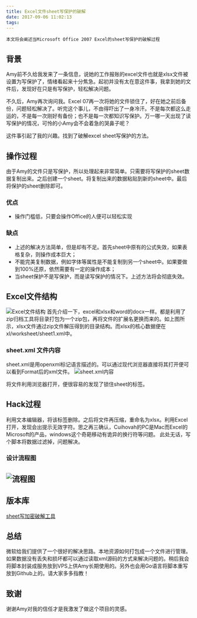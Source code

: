 ```yaml
---
title: Excel文件sheet写保护的破解
date: 2017-09-06 11:02:13
tags:
---
```

	本文将会阐述当Microsoft Office 2007 Excel的sheet写保护的破解过程

## 背景
Amy前不久给我发来了一条信息，说她的工作报账的excel文件也就是xlsx文件被设置为写保护了，情绪看起来十分焦急。起初并没有太在意这件事，我拿到她的文件后，发现好在只是有写保护，轻松解决问题。

不久后，Amy再次询问我。Excel 07再一次将她的文件锁住了，好在她之前后备份，问题轻松解决了。听完这个事儿，不由得吓出了一身冷汗。不是每次都这么走运的，不是每一次刚好有备份；也不是每一次都知识写保护。万一哪一天出现了读写保护的情况，可怜的小Amy会不会着急的哭鼻子呢？

这件事引起了我的兴趣。找到了破解excel sheet写保护的方法。

## 操作过程
由于Amy的文件只是写保护，所以处理起来非常简单。只需要将写保护的sheet数据复制出来。之后创建一个sheet。将复制出来的数据粘贴到新的sheet中。最后将保护的sheet删除即可。

### 优点
- 操作门槛低，只要会操作Office的人便可以轻松实现

### 缺点
- 上述的解决方法简单，但是却有不足。首先sheet中原有的公式失效，如果表格复杂，则操作成本巨大；
- 不能完美复制数据，例如字体等属性是不能复制到另一个sheet中。如果要做到100%还原，依然需要有一定的操作成本；
- 当sheet保护不是写保护，而是读写保护的情况下。上述方法将会彻底失效。

## Excel文件结构

![Excel文件结构](http://47.88.49.197:10991/static/images/ec7ac9ee36ca7f3dec49b86abca41a98)
首先介绍一下，excel和xlsx和word的docx一样。都是利用了zip归档工具将目录打包为一个zip包，再将文件的扩展名更换而来的。如上图所示，xlsx文件通过zip文件解压得到的目录结构。而xlsx的核心数据便在xl/worksheet/sheet1.xml中。

### sheet.xml 文件内容
sheet.xml是用openxml标记语言描述的。可以通过现代浏览器直接将其打开便可以看到Format后的xml文件。
![sheet.xml内容](http://47.88.49.197:10991/static/images/2e6c386f7ac26d631a906fd90af4b48e)
	
将文件利用浏览器打开，便很容易的发现了锁住sheet的标签。

## Hack过程
利用文本编辑器，将该标签删除。之后将文件再压缩，重命名为xlsx。利用Excel打开，发现会出提示无效字符。思之再三确认，Cuihovah的PC是Mac而Excel的Microsoft的产品，windows这个奇葩移动有诡异的换行符等问题。
此处无话，写个脚本将数据过滤掉，问题解决。

### 设计流程图
![流程图](http://47.88.49.197:10991/static/images/61738dafcdc906ba9726990fc35d5f8e)
---

## 版本库
[sheet写加密破解工具](https://github.com/cuihovah/hack-excel-sheet)

## 总结
微软给我们提供了一个很好的解决思路。本地资源如何打包成一个文件进行管理。如果数据没有丢失和损坏都可以通过读取xml源码的方式来解决问题的。稍后我会将脚本封装成服务放到VPS上供Amy长期使用的。另外也会用Go语言将脚本重写放到Github上的。请大家多多指教！

## 致谢
谢谢Amy对我的信任才是我激发了做这个项目的灵感。

